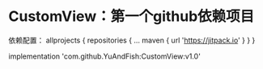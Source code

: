 # CustomView：第一个github依赖项目
依赖配置：
allprojects {
    repositories {
        ...
        maven { url 'https://jitpack.io' }
    }
}

implementation 'com.github.YuAndFish:CustomView:v1.0'
